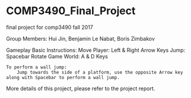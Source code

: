 # COMP3490_Final_Project
final project for comp3490 fall 2017

Group Members: Hui Jin, Benjamin Le Nabat, Boris Zimbakov

Gameplay Basic Instructions: 
	Move Player: Left & Right Arrow Keys
	Jump: Spacebar
	Rotate Game World: A & D Keys

	To perform a wall jump: 
		Jump towards the side of a platform, use the opposite Arrow key along with Spacebar to perform a wall jump.

More details of this project, please refer to the project report. 

